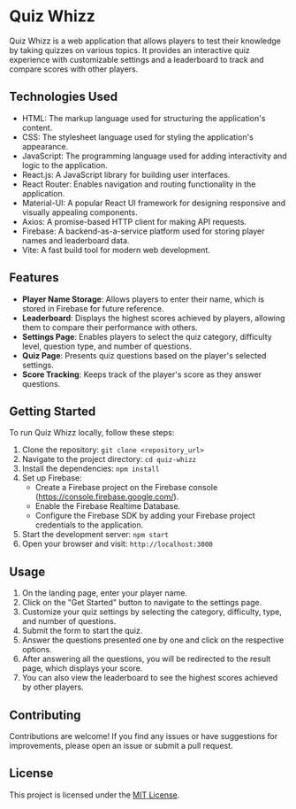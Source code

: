 # Quiz Whizz

Quiz Whizz is a web application that allows players to test their knowledge by taking quizzes on various topics. It provides an interactive quiz experience with customizable settings and a leaderboard to track and compare scores with other players.

## Technologies Used

- HTML: The markup language used for structuring the application's content.
- CSS: The stylesheet language used for styling the application's appearance.
- JavaScript: The programming language used for adding interactivity and logic to the application.
- React.js: A JavaScript library for building user interfaces.
- React Router: Enables navigation and routing functionality in the application.
- Material-UI: A popular React UI framework for designing responsive and visually appealing components.
- Axios: A promise-based HTTP client for making API requests.
- Firebase: A backend-as-a-service platform used for storing player names and leaderboard data.
- Vite: A fast build tool for modern web development.


## Features

- **Player Name Storage**: Allows players to enter their name, which is stored in Firebase for future reference.
- **Leaderboard**: Displays the highest scores achieved by players, allowing them to compare their performance with others.
- **Settings Page**: Enables players to select the quiz category, difficulty level, question type, and number of questions.
- **Quiz Page**: Presents quiz questions based on the player's selected settings.
- **Score Tracking**: Keeps track of the player's score as they answer questions.

## Getting Started

To run Quiz Whizz locally, follow these steps:

1. Clone the repository: `git clone <repository_url>`
2. Navigate to the project directory: `cd quiz-whizz`
3. Install the dependencies: `npm install`
4. Set up Firebase:
   - Create a Firebase project on the Firebase console (https://console.firebase.google.com/).
   - Enable the Firebase Realtime Database.
   - Configure the Firebase SDK by adding your Firebase project credentials to the application.
5. Start the development server: `npm start`
6. Open your browser and visit: `http://localhost:3000`


## Usage

1. On the landing page, enter your player name.
2. Click on the "Get Started" button to navigate to the settings page.
3. Customize your quiz settings by selecting the category, difficulty, type, and number of questions.
4. Submit the form to start the quiz.
5. Answer the questions presented one by one and click on the respective options.
6. After answering all the questions, you will be redirected to the result page, which displays your score.
7. You can also view the leaderboard to see the highest scores achieved by other players.

## Contributing

Contributions are welcome! If you find any issues or have suggestions for improvements, please open an issue or submit a pull request.

## License

This project is licensed under the [MIT License](LICENSE).

